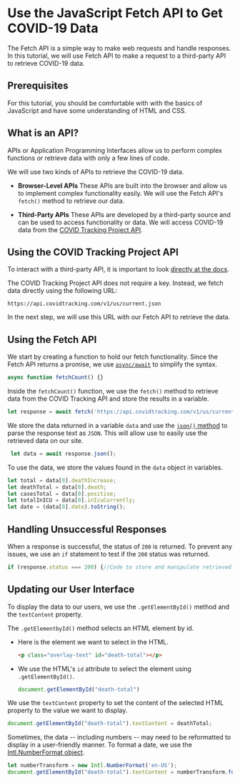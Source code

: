 # Use the JavaScript Fetch API to Get COVID-19 Data

The Fetch API is a simple way to make web requests and handle responses. In this tutorial, we will use Fetch API to make a request to a third-party API to retrieve COVID-19 data.

## Prerequisites

For this tutorial, you should be comfortable with with the basics of JavaScript and have some understanding of HTML and CSS.


## What is an API? 

APIs or Application Programming Interfaces allow us to perform complex functions or retrieve data with only a few lines of code. 

We will use two kinds of APIs to retrieve the COVID-19 data.  

  * __Browser-Level APIs__ These APIs are built into the browser and allow us to implement complex functionality easily. We will use the Fetch API's `fetch()` method to retrieve our data. 

  * __Third-Party APIs__ These APIs are developed by a third-party source and can be used to access functionality or data. We will access COVID-19 data from the [COVID Tracking Project API](https://covidtracking.com/data/api).

## Using the COVID Tracking Project API

To interact with a third-party API, it is important to look [directly at the docs](https://covidtracking.com/data/api).

The COVID Tracking Project API does not require a key. Instead, we fetch data directly using the following URL:

  ```
  https://api.covidtracking.com/v1/us/current.json
  ```

In the next step, we will use this URL with our Fetch API to retrieve the data. 

## Using the Fetch API

We start by creating a function to hold our fetch functionality. Since the Fetch API returns a promise, we use [`async/await`](https://developer.mozilla.org/en-US/docs/Web/JavaScript/Reference/Statements/async_function) to simplify the syntax. 


  ```js
  async function fetchCount() {}
  ```

Inside the `fetchCount()` function, we use the `fetch()` method to retrieve data from the COVID Tracking API and store the results in a variable. 

  ```js
  let response = await fetch('https://api.covidtracking.com/v1/us/current.json');
  ```

We store the data returned in a variable `data` and use the [`json()` method](https://developer.mozilla.org/en-US/docs/Web/API/Body/json) to parse the response text as `JSON`. This will allow use to easily use the retrieved data on our site. 

  ```js
   let data = await response.json();
  ```

To use the data, we store the values found in the `data` object in variables. 

  ```js
  let total = data[0].deathIncrease;
  let deathTotal = data[0].death;
  let casesTotal = data[0].positive;
  let totalInICU = data[0].inIcuCurrently;
  let date = (data[0].date).toString();
  ```

## Handling Unsuccessful Responses

When a response is successful, the status of `200` is returned. To prevent any issues, we use an `if` statement to test if the `200` status was returned. 

  ```js
  if (response.status === 200) {//Code to store and manipulate retrieved data}
  ```

## Updating our User Interface

To display the data to our users, we use the `.getElementById()` method and the `textContent` property.

The `.getElementbyId()` method selects an HTML element by id.

  * Here is the element we want to select in the HTML.

    ```html
    <p class="overlay-text" id="death-total"></p>
    ```

  * We use the HTML's `id` attribute to select the element using `.getElementById()`.

    ```js
    document.getElementById("death-total")
    ```

We use the `textContent` property to set the content of the selected HTML property to the value we want to display. 

  ```js
  document.getElementById("death-total").textContent = deathTotal;
  ```

Sometimes, the data -- including numbers -- may need to be reformatted to display in a user-friendly manner. To format a date, we use the [Intl.NumberFormat object](https://developer.mozilla.org/en-US/docs/Web/JavaScript/Reference/Global_Objects/Intl/NumberFormat).

  ```js
  let numberTransform = new Intl.NumberFormat('en-US'); 
  document.getElementById("death-total").textContent = numberTransform.format(deathTotal);
  ```


  